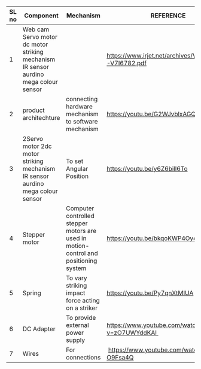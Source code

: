 
SL no | Component | Mechanism | REFERENCE|         |
|-- | -- | -- | --|----|
|1 | Web cam Servo motor dc motor striking mechanism IR sensor aurdino mega colour sensor |  | https://www.irjet.net/archives/V7/i6/IRJET-V7I6782.pdf|![07    01](https://user-images.githubusercontent.com/130656643/236180264-5e2ecf7b-2beb-465c-95df-907470b22824.jpg)|
2 | product architechture |connecting hardware mechanism to software mechanism | https://youtu.be/G2WJvblxAGQ|![07     02](https://user-images.githubusercontent.com/130656643/236180561-13bcb2b0-4afe-4256-86f4-5088e54a5ad1.jpg)|
3 | 2Servo motor 2dc motor striking mechanism IR sensor aurdino mega colour sensor | To set Angular Position | https://youtu.be/y6Z6bilI6To|![07   03](https://user-images.githubusercontent.com/130656643/236180346-4d0848e6-fcfb-4e8d-b2f1-5a1440bfa198.jpg)|
4 | Stepper motor | Computer controlled stepper motors are used in motion-control and positioning system | https://youtu.be/bkqoKWP4Oy4|![RAKSHITA 06](https://user-images.githubusercontent.com/130956680/236724885-a61ccb34-d171-419d-aba1-6c34b4235f0e.jpg)|
5 | Spring | To vary striking impact force acting on a striker | https://youtu.be/Py7qnXtMIUA|![VISHAWA 6](https://user-images.githubusercontent.com/130956680/236725082-65ca98a2-daa8-4906-9da0-a36571b3ae77.jpg)|
6 | DC Adapter | To provide external power supply | https://www.youtube.com/watch?v=zO7UWYddKAI 
7 | Wires | For connections |  https://www.youtube.com/watch?v=uHD-O9Fsa4Q





